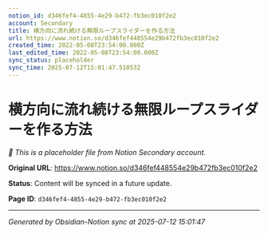 ```yaml
---
notion_id: d346fef4-4855-4e29-b472-fb3ec010f2e2
account: Secondary
title: 横方向に流れ続ける無限ループスライダーを作る方法
url: https://www.notion.so/d346fef448554e29b472fb3ec010f2e2
created_time: 2022-05-08T23:54:00.000Z
last_edited_time: 2022-05-08T23:54:00.000Z
sync_status: placeholder
sync_time: 2025-07-12T15:01:47.510532
---
```


# 横方向に流れ続ける無限ループスライダーを作る方法

*🔄 This is a placeholder file from Notion Secondary account.*

**Original URL**: https://www.notion.so/d346fef448554e29b472fb3ec010f2e2

**Status**: Content will be synced in a future update.

**Page ID**: `d346fef4-4855-4e29-b472-fb3ec010f2e2`

---

*Generated by Obsidian-Notion sync at 2025-07-12 15:01:47*
